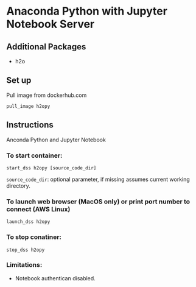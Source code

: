 # Anaconda Python with Jupyter Notebook Server

## Additional Packages
* h2o



## Set up

Pull image from dockerhub.com
```
pull_image h2opy
```

## Instructions

Anconda Python and Jupyter Notebook

### To start container:
```
start_dss h2opy [source_code_dir]
```
`source_code_dir`: optional parameter, if missing assumes current working directory.

### To launch web browser (MacOS only) or print port number to connect (AWS Linux)
```
launch_dss h2opy
```

### To stop conatiner:
```
stop_dss h2opy
```

### Limitations:
* Notebook authentican disabled.



